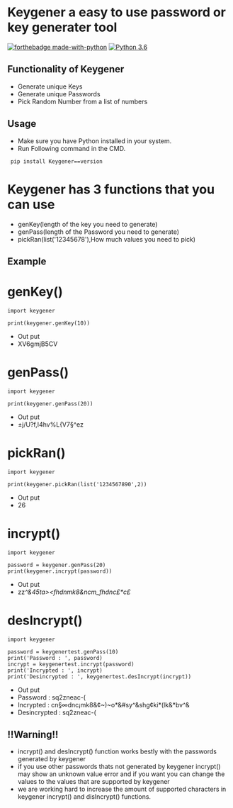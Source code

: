 # Keygener a easy to use password or key generater tool

[![forthebadge made-with-python](http://ForTheBadge.com/images/badges/made-with-python.svg)](https://www.python.org/)
[![Python 3.6](https://img.shields.io/badge/python-3.6-blue.svg)](https://www.python.org/downloads/release/python-360/)

## Functionality of Keygener

- Generate unique Keys
- Generate unique Passwords
- Pick Random Number from a list of numbers

## Usage

- Make sure you have Python installed in your system.
- Run Following command in the CMD.
 ```
  pip install Keygener==version
  ```
# Keygener has 3 functions that you can use 
- genKey(length of the key you need to generate) 
- genPass(length of the Password you need to generate)
- pickRan(list('12345678'),How much values you need to pick)
## Example
 
# genKey()
 ```
import keygener

print(keygener.genKey(10))
 ```
- Out put
- XV6gmjB5CV

# genPass()
 ```
import keygener

print(keygener.genPass(20))
 ```
- Out put
- ±j/U?f,I4hv%L{V7§^ez

# pickRan()
 ```
import keygener

print(keygener.pickRan(list('1234567890',2))
 ```
- Out put
- 26

# incrypt()
 ```
import keygener

password = keygener.genPass(20)
print(keygener.incrypt(password))
 ```
- Out put
- zz$%c£$*^&45ta><fhdnmk8&ncm_fhdnc£$*c£$*

# desIncrypt()
 ```
import keygener

password = keygenertest.genPass(10)
print('Password : ', password)
incrypt = keygenertest.incrypt(password)
print('Incrypted : ', incrypt)
print('Desincrypted : ', keygenertest.desIncrypt(incrypt))
 ```
- Out put
- Password :  sq2zneac-(
- Incrypted :  cn§∞dnc¡mk8&¢~)~o*&#sy^&shg¢ki*(lk&*bv^&
- Desincrypted :  sq2zneac-(

## !!Warning!!
- incrypt() and desIncrypt() function works bestly with the passwords generated by keygener
- if you use other passwords thats not generated by keygener incrypt() may show an unknown value error and if you want you can change the values to the values that are supported by keygener
- we are working hard to increase the amount of supported characters in keygener incrypt() and disIncrypt() functions.